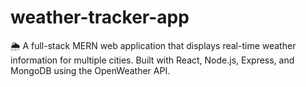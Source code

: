 # weather-tracker-app
🌦️ A full-stack MERN web application that displays real-time weather information for multiple cities. Built with React, Node.js, Express, and MongoDB using the OpenWeather API.
